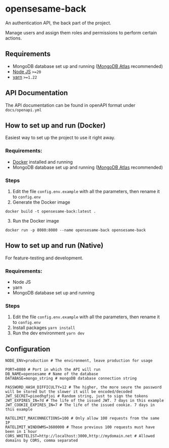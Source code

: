 # opensesame-back

An authentication API, the back part of the project.

Manage users and assign them roles and permissions to perform certain actions.

## Requirements

- MongoDB database set up and running ([MongoDB Atlas](https://www.mongodb.com/atlas) recommended)
- [Node JS](https://nodejs.org/en) `>=20`
- [yarn](https://yarnpkg.com/getting-started/install) `>=1.22`

## API Documentation

The API documentation can be found in openAPI format under `docs/openapi.yml`

## How to set up and run (Docker)

Easiest way to set up the project to use it right away.

### Requirements:

- [Docker](https://www.docker.com/) installed and running
- MongoDB database set up and running ([MongoDB Atlas](https://www.mongodb.com/atlas) recommended)

### Steps

1. Edit the file `config.env.example` with all the parameters, then rename it to `config.env`
2. Generate the Docker image

```
docker build -t opensesame-back:latest .
```

3. Run the Docker image

```
docker run -p 8080:8080 --name opensesame-back opensesame-back
```

## How to set up and run (Native)

For feature-testing and development.

### Requirements:

- Node JS
- yarn
- MongoDB database set up and running

### Steps

1. Edit the file `config.env.example` with all the parameters, then rename it to `config.env`
2. Install packages `yarn install`
3. Run the dev environment `yarn dev`

## Configuration

```
NODE_ENV=production # The environment, leave production for usage

PORT=8080 # Port in which the API will run
DB_NAME=opensesame # Name of the database
DATABASE=mongo_string # mongoDB database connection string

PASSWORD_HASH_DIFFICULTY=12 # The higher, the more seure the password will be stored but the slower it will be encoded/decoded
JWT_SECRET=pioedhgfjoi # Random string, just to sign the tokens
JWT_EXPIRES_IN=7d # The life of the issued JWT. 7 days in this example
JWT_COOKIE_EXPIRES_IN=7 # The life of the issued cookie. 7 days in this example

RATELIMIT_MAXCONNECTIONS=100 # Only allow 100 requests from the same IP
RATELIMIT_WINDOWMS=3600000 # Those previous 100 requests must have been in 1 hour
CORS_WHITELIST=http://localhost:3000,http://mydomain.net # Allowed domains by CORS, comma separated
```
